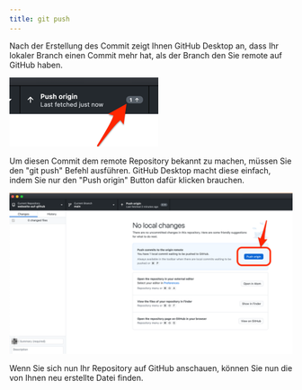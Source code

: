 ```yaml
---
title: git push
---
```


Nach der Erstellung des Commit zeigt Ihnen GitHub Desktop an, dass Ihr lokaler Branch einen Commit mehr hat, als der Branch den Sie remote auf GitHub haben.

![Vergleich mit remote repository](img/compare-remote.png)

Um diesen Commit dem remote Repository bekannt zu machen, müssen Sie den "git push" Befehl ausführen.
GitHub Desktop macht diese einfach, indem Sie nur den "Push origin" Button dafür klicken brauchen.

![Git push](img/git-push.png)

Wenn Sie sich nun Ihr Repository auf GitHub anschauen, können Sie nun die von Ihnen neu erstellte Datei finden.
